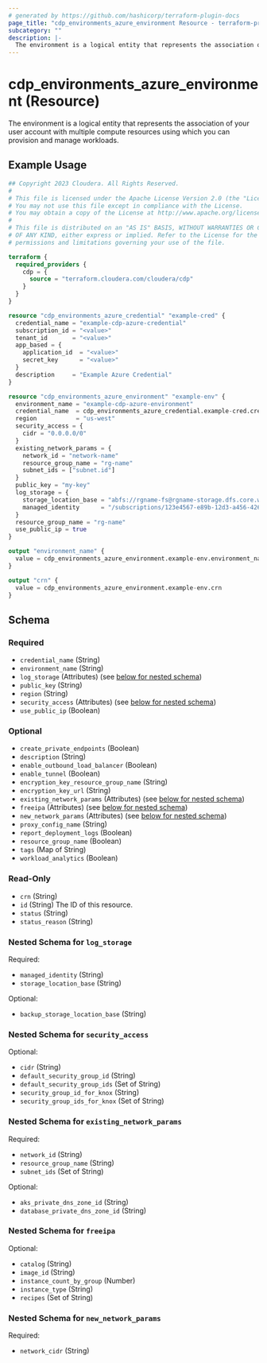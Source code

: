 ```yaml
---
# generated by https://github.com/hashicorp/terraform-plugin-docs
page_title: "cdp_environments_azure_environment Resource - terraform-provider-cdp"
subcategory: ""
description: |-
  The environment is a logical entity that represents the association of your user account with multiple compute resources using which you can provision and manage workloads.
---
```


# cdp_environments_azure_environment (Resource)

The environment is a logical entity that represents the association of your user account with multiple compute resources using which you can provision and manage workloads.

## Example Usage

```terraform
## Copyright 2023 Cloudera. All Rights Reserved.
#
# This file is licensed under the Apache License Version 2.0 (the "License").
# You may not use this file except in compliance with the License.
# You may obtain a copy of the License at http://www.apache.org/licenses/LICENSE-2.0.
#
# This file is distributed on an "AS IS" BASIS, WITHOUT WARRANTIES OR CONDITIONS
# OF ANY KIND, either express or implied. Refer to the License for the specific
# permissions and limitations governing your use of the file.

terraform {
  required_providers {
    cdp = {
      source = "terraform.cloudera.com/cloudera/cdp"
    }
  }
}

resource "cdp_environments_azure_credential" "example-cred" {
  credential_name = "example-cdp-azure-credential"
  subscription_id = "<value>"
  tenant_id       = "<value>"
  app_based = {
    application_id  = "<value>"
    secret_key      = "<value>"
  }
  description     = "Example Azure Credential"
}

resource "cdp_environments_azure_environment" "example-env" {
  environment_name = "example-cdp-azure-environment"
  credential_name  = cdp_environments_azure_credential.example-cred.credential_name
  region           = "us-west"
  security_access = {
    cidr = "0.0.0.0/0"
  }
  existing_network_params = {
    network_id = "network-name"
    resource_group_name = "rg-name"
    subnet_ids = ["subnet.id"]
  }
  public_key = "my-key"
  log_storage = {
    storage_location_base = "abfs://rgname-fs@rgname-storage.dfs.core.windows.net"
    managed_identity      = "/subscriptions/123e4567-e89b-12d3-a456-426614174000/resourcegroups/my-rg/providers/Microsoft.ManagedIdentity/userAssignedIdentities/logger"
  }
  resource_group_name = "rg-name"
  use_public_ip = true
}

output "environment_name" {
  value = cdp_environments_azure_environment.example-env.environment_name
}

output "crn" {
  value = cdp_environments_azure_environment.example-env.crn
}
```

<!-- schema generated by tfplugindocs -->
## Schema

### Required

- `credential_name` (String)
- `environment_name` (String)
- `log_storage` (Attributes) (see [below for nested schema](#nestedatt--log_storage))
- `public_key` (String)
- `region` (String)
- `security_access` (Attributes) (see [below for nested schema](#nestedatt--security_access))
- `use_public_ip` (Boolean)

### Optional

- `create_private_endpoints` (Boolean)
- `description` (String)
- `enable_outbound_load_balancer` (Boolean)
- `enable_tunnel` (Boolean)
- `encryption_key_resource_group_name` (String)
- `encryption_key_url` (String)
- `existing_network_params` (Attributes) (see [below for nested schema](#nestedatt--existing_network_params))
- `freeipa` (Attributes) (see [below for nested schema](#nestedatt--freeipa))
- `new_network_params` (Attributes) (see [below for nested schema](#nestedatt--new_network_params))
- `proxy_config_name` (String)
- `report_deployment_logs` (Boolean)
- `resource_group_name` (Boolean)
- `tags` (Map of String)
- `workload_analytics` (Boolean)

### Read-Only

- `crn` (String)
- `id` (String) The ID of this resource.
- `status` (String)
- `status_reason` (String)

<a id="nestedatt--log_storage"></a>
### Nested Schema for `log_storage`

Required:

- `managed_identity` (String)
- `storage_location_base` (String)

Optional:

- `backup_storage_location_base` (String)


<a id="nestedatt--security_access"></a>
### Nested Schema for `security_access`

Optional:

- `cidr` (String)
- `default_security_group_id` (String)
- `default_security_group_ids` (Set of String)
- `security_group_id_for_knox` (String)
- `security_group_ids_for_knox` (Set of String)


<a id="nestedatt--existing_network_params"></a>
### Nested Schema for `existing_network_params`

Required:

- `network_id` (String)
- `resource_group_name` (String)
- `subnet_ids` (Set of String)

Optional:

- `aks_private_dns_zone_id` (String)
- `database_private_dns_zone_id` (String)


<a id="nestedatt--freeipa"></a>
### Nested Schema for `freeipa`

Optional:

- `catalog` (String)
- `image_id` (String)
- `instance_count_by_group` (Number)
- `instance_type` (String)
- `recipes` (Set of String)


<a id="nestedatt--new_network_params"></a>
### Nested Schema for `new_network_params`

Required:

- `network_cidr` (String)


